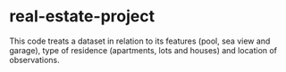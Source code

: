 # real-estate-project

This code treats a dataset in relation to its features (pool, sea view and garage), type of residence (apartments, lots and houses) and location of observations.
